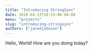 ```yaml
---
title: "Introducing StringSync"
date: 2018-04-23T10:53:06-04:00
menu: "projects"
slug: "introducing-stringsync"
authors: ["jaredjohnson"]
---
```


Hello, World! How are you doing today?
